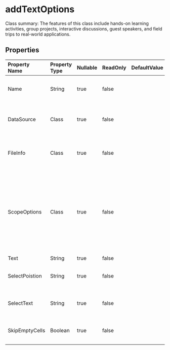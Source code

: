 # **addTextOptions**

Class summary: The features of this class include hands-on learning activities, group projects, interactive discussions, guest speakers, and field trips to real-world applications. 

## **Properties**

| Property Name | Property Type | Nullable |  ReadOnly | DefaultValue | Description | 
| :- | :- | :- |:- |  :- | :- |
|Name|String|true|false |  |The class has a public property named "Name" with a getter and setter method.|
|DataSource|Class|true|false |  |Represents data source.  There are three types of data, they are CloudFileSystem, RequestFiles, HttpUri.|
|FileInfo|Class|true|false |  |Represents file information. Include of filename, filesize, and file content(base64String).|
|ScopeOptions|Class|true|false |  |Specifies the range of cells within the worksheet where the spreadsheet operations will be performed. This parameter allows users to define the exact area to be processed, ensuring that operations are applied only to the designated cells.|
|Text|String|true|false |  |Add text content.|
|SelectPoistion|String|true|false |  |Represents where text should be inserted or selected in the spreadsheet.|
|SelectText|String|true|false |  |Selected text of cell where text should be inserted or selected in the spreadsheet.|
|SkipEmptyCells|Boolean|true|false |  |Indicates whether empty cells should be skipped during processing.|

